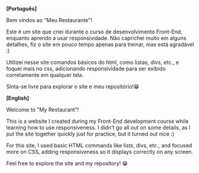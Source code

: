 **[Português]**

Bem vindos ao "Meu Restaurante"!

Este é um site que criei durante o curso de desenvolvimento Front-End, enquanto aprendo a usar responsividade.
Não caprichei muito em alguns detalhes, fiz o site em pouco tempo apenas para treinar, mas está agradável :)

Utilizei nesse site comandos básicos do html, como listas, divs, etc., e foquei mais no css, adicionando responsividade para ser exibido corretamente em qualquer tela.

Sinta-se livre para explorar o site e meu repositório!😁

**[English]**

Welcome to "My Restaurant"!

This is a website I created during my Front-End development course while learning how to use responsiveness. I didn't go all out on some details, as I put the site together quickly just for practice, but it turned out nice :)

For this site, I used basic HTML commands like lists, divs, etc., and focused more on CSS, adding responsiveness so it displays correctly on any screen.

Feel free to explore the site and my repository! 😁
